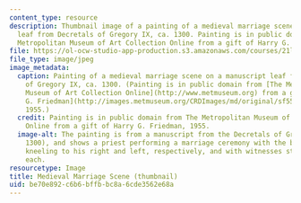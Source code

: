 ```yaml
---
content_type: resource
description: Thumbnail image of a painting of a medieval marriage scene on a manuscript
  leaf from Decretals of Gregory IX, ca. 1300. Painting is in public domain from The
  Metropolitan Museum of Art Collection Online from a gift of Harry G. Friedman, 1955.
file: https://ol-ocw-studio-app-production.s3.amazonaws.com/courses/21l-460-medieval-literature-love-sex-and-marriage-spring-2015/be70e892c6b6bffbbc8a6cde3562e68a_21l-460s15-th.jpg
file_type: image/jpeg
image_metadata:
  caption: Painting of a medieval marriage scene on a manuscript leaf from Decretals
    of Gregory IX, ca. 1300. (Painting is in public domain from [The Metropolitan
    Museum of Art Collection Online](http://www.metmuseum.org) from a gift of [Harry
    G. Friedman](http://images.metmuseum.org/CRDImages/md/original/sf55-18-3s1.jpg),
    1955.)
  credit: Painting is in public domain from The Metropolitan Museum of Art Collection
    Online from a gift of Harry G. Friedman, 1955.
  image-alt: The painting is from a manuscript from the Decretals of Gregory IX  (ca.
    1300), and shows a priest performing a marriage ceremony with the bride and groom
    kneeling to his right and left, respectively, and with witnesses standing behind
    each.
resourcetype: Image
title: Medieval Marriage Scene (thumbnail)
uid: be70e892-c6b6-bffb-bc8a-6cde3562e68a
---
```

